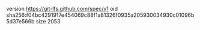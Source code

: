 version https://git-lfs.github.com/spec/v1
oid sha256:f04bc4291917e454069c88f1a81326f0935a205930034930c01096b5d37e566b
size 2053
